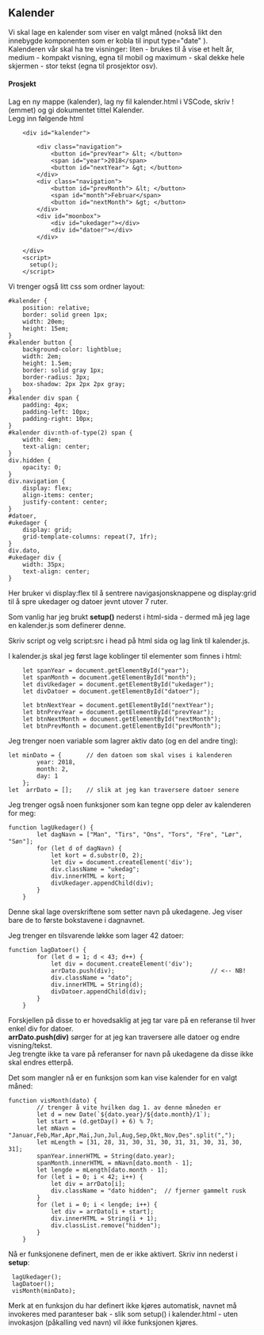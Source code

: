 ## Kalender

Vi skal lage en kalender som viser en valgt måned \(nokså likt den innebygde komponenten som er kobla til input type="date" \).  
Kalenderen vår skal ha tre visninger: liten - brukes til å vise et helt år, medium - kompakt visning, egna til mobil og maximum - skal dekke hele skjermen - stor tekst \(egna til prosjektor osv\).

#### Prosjekt

Lag en ny mappe \(kalender\), lag ny fil kalender.html i VSCode, skriv ! \(emmet\) og gi dokumentet tittel Kalender.  
Legg inn følgende html

```
    <div id="kalender">
      
        <div class="navigation">
            <button id="prevYear"> &lt; </button>
            <span id="year">2018</span>
            <button id="nextYear"> &gt; </button>
        </div>
        <div class="navigation">
            <button id="prevMonth"> &lt; </button>
            <span id="month">Februar</span>
            <button id="nextMonth"> &gt; </button>
        </div>
        <div id="moonbox">
            <div id="ukedager"></div>
            <div id="datoer"></div>
        </div>
      
    </div>
    <script>
      setup();
    </script>
```

Vi trenger også litt css som ordner layout:

```
#kalender {
    position: relative;
    border: solid green 1px;
    width: 20em;
    height: 15em;
}
#kalender button {
    background-color: lightblue;
    width: 2em;
    height: 1.5em;
    border: solid gray 1px;
    border-radius: 3px;
    box-shadow: 2px 2px 2px gray;
}
#kalender div span {
    padding: 4px;
    padding-left: 10px;
    padding-right: 10px;
}
#kalender div:nth-of-type(2) span {
    width: 4em;
    text-align: center;
}
div.hidden {
    opacity: 0;
}
div.navigation {
    display: flex;
    align-items: center;
    justify-content: center;
}
#datoer,
#ukedager {
    display: grid;
    grid-template-columns: repeat(7, 1fr);
}
div.dato,
#ukedager div {
    width: 35px;
    text-align: center;
}
```

Her bruker vi display:flex til å sentrere navigasjonsknappene og display:grid til å spre ukedager og datoer jevnt utover 7 ruter.

Som vanlig har jeg brukt **setup\(\)** nederst i html-sida - dermed må jeg lage en kalender.js som definerer denne.

Skriv script og velg script:src i head på html sida og lag link til kalender.js.

I kalender.js skal jeg først lage koblinger til elementer som finnes i html:

```
    let spanYear = document.getElementById("year");
    let spanMonth = document.getElementById("month");
    let divUkedager = document.getElementById("ukedager");
    let divDatoer = document.getElementById("datoer");

    let btnNextYear = document.getElementById("nextYear");
    let btnPrevYear = document.getElementById("prevYear");
    let btnNextMonth = document.getElementById("nextMonth");
    let btnPrevMonth = document.getElementById("prevMonth");
```

Jeg trenger noen variable som lagrer aktiv dato \(og en del andre ting\):

```
let minDato = {       // den datoen som skal vises i kalenderen
        year: 2018,
        month: 2,
        day: 1
    };
let  arrDato = [];    // slik at jeg kan traversere datoer senere
```

Jeg trenger også noen funksjoner som kan tegne opp deler av kalenderen for meg:

```
function lagUkedager() {
        let dagNavn = ["Man", "Tirs", "Ons", "Tors", "Fre", "Lør", "Søn"];
        for (let d of dagNavn) {
            let kort = d.substr(0, 2);
            let div = document.createElement('div');
            div.className = "ukedag";
            div.innerHTML = kort;
            divUkedager.appendChild(div);
        }
    }
```

Denne skal lage overskriftene som setter navn på ukedagene. Jeg viser bare de to første bokstavene i dagnavnet.

Jeg trenger en tilsvarende løkke som lager 42 datoer:

```
function lagDatoer() {
        for (let d = 1; d < 43; d++) {
            let div = document.createElement('div');
            arrDato.push(div);                           // <-- NB!
            div.className = "dato";
            div.innerHTML = String(d);
            divDatoer.appendChild(div);
        }
    }
```

Forskjellen på disse to er hovedsaklig at jeg tar vare på en referanse til hver enkel div for datoer.  
**arrDato.push\(div\)**  sørger for at jeg kan traversere alle datoer og endre visning/tekst.  
Jeg trengte ikke ta vare på referanser for navn på ukedagene da disse ikke skal endres etterpå.

Det som mangler nå er en funksjon som kan vise kalender for en valgt måned:

    function visMonth(dato) {
            // trenger å vite hvilken dag 1. av denne måneden er
            let d = new Date(`${dato.year}/${dato.month}/1`);
            let start = (d.getDay() + 6) % 7;
            let mNavn = "Januar,Feb,Mar,Apr,Mai,Jun,Jul,Aug,Sep,Okt,Nov,Des".split(",");
            let mLength = [31, 28, 31, 30, 31, 30, 31, 31, 30, 31, 30, 31];
            spanYear.innerHTML = String(dato.year);
            spanMonth.innerHTML = mNavn[dato.month - 1];
            let lengde = mLength[dato.month - 1];
            for (let i = 0; i < 42; i++) {
                let div = arrDato[i];
                div.className = "dato hidden";  // fjerner gammelt rusk
            }
            for (let i = 0; i < lengde; i++) {
                let div = arrDato[i + start];
                div.innerHTML = String(i + 1);
                div.classList.remove("hidden");
            }
        }

Nå er funksjonene definert, men de er ikke aktivert. Skriv inn nederst i **setup**:

```
 lagUkedager();
 lagDatoer();
 visMonth(minDato);
```

Merk at en funksjon du har definert ikke kjøres automatisk, navnet må invokeres med paranteser bak - slik som setup\(\) i kalender.html - uten invokasjon \(påkalling ved navn\) vil ikke funksjonen kjøres.


